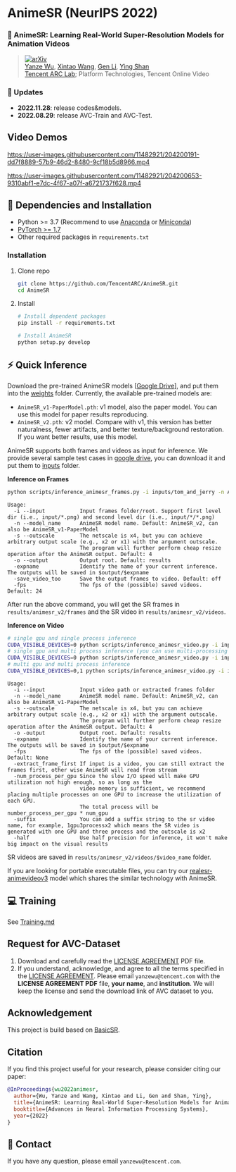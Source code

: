 # AnimeSR (NeurIPS 2022)

### :open_book: AnimeSR: Learning Real-World Super-Resolution Models for Animation Videos
> [![arXiv](https://img.shields.io/badge/arXiv-Paper-<COLOR>.svg)](https://arxiv.org/abs/2206.07038)<br>
> [Yanze Wu](https://github.com/ToTheBeginning), [Xintao Wang](https://xinntao.github.io/), [Gen Li](https://scholar.google.com.hk/citations?user=jBxlX7oAAAAJ), [Ying Shan](https://scholar.google.com/citations?user=4oXBp9UAAAAJ&hl=en) <br>
> [Tencent ARC Lab](https://arc.tencent.com/en/index); Platform Technologies, Tencent Online Video


### :triangular_flag_on_post: Updates
* **2022.11.28**: release codes&models.
* **2022.08.29**: release AVC-Train and AVC-Test.


## Video Demos

https://user-images.githubusercontent.com/11482921/204200191-dd7f8889-57b9-46d2-8480-9cf18b5d8966.mp4

https://user-images.githubusercontent.com/11482921/204200653-9310abf1-e7dc-4f67-a07f-a6721737f628.mp4



## :wrench: Dependencies and Installation
- Python >= 3.7 (Recommend to use [Anaconda](https://www.anaconda.com/download/#linux) or [Miniconda](https://docs.conda.io/en/latest/miniconda.html))
- [PyTorch >= 1.7](https://pytorch.org/)
- Other required packages in `requirements.txt`

### Installation

1. Clone repo

    ```bash
    git clone https://github.com/TencentARC/AnimeSR.git
    cd AnimeSR
    ```
2. Install

    ```bash
    # Install dependent packages
    pip install -r requirements.txt

    # Install AnimeSR
    python setup.py develop
    ```

## :zap: Quick Inference
Download the pre-trained AnimeSR models [[Google Drive](https://drive.google.com/drive/folders/1gwNTbKLUjt5FlgT6PQQnBz5wFzmNUX8g?usp=share_link)], and put them into the [weights](weights/) folder. Currently, the available pre-trained models are:
- `AnimeSR_v1-PaperModel.pth`: v1 model, also the paper model. You can use this model for paper results reproducing.
- `AnimeSR_v2.pth`: v2 model. Compare with v1, this version has better naturalness, fewer artifacts, and better texture/background restoration. If you want better results, use this model.

AnimeSR supports both frames and videos as input for inference. We provide several sample test cases in [google drive](https://drive.google.com/drive/folders/1K8JzGNqY_pHahYBv51iUUI7_hZXmamt2?usp=share_link), you can download it and put them to [inputs](inputs/) folder.

**Inference on Frames**
```bash
python scripts/inference_animesr_frames.py -i inputs/tom_and_jerry -n AnimeSR_v2 --expname animesr_v2 --save_video_too --fps 20
```
```console
Usage:
  -i --input           Input frames folder/root. Support first level dir (i.e., input/*.png) and second level dir (i.e., input/*/*.png)
  -n --model_name      AnimeSR model name. Default: AnimeSR_v2, can also be AnimeSR_v1-PaperModel
  -s --outscale        The netscale is x4, but you can achieve arbitrary output scale (e.g., x2 or x1) with the argument outscale.
                       The program will further perform cheap resize operation after the AnimeSR output. Default: 4
  -o --output          Output root. Default: results
  -expname             Identify the name of your current inference. The outputs will be saved in $output/$expname
  -save_video_too      Save the output frames to video. Default: off
  -fps                 The fps of the (possible) saved videos. Default: 24
```
After run the above command, you will get the SR frames in `results/animesr_v2/frames` and the SR video in `results/animesr_v2/videos`.

**Inference on Video**
```bash
# single gpu and single process inference
CUDA_VISIBLE_DEVICES=0 python scripts/inference_animesr_video.py -i inputs/TheMonkeyKing1965.mp4 -n AnimeSR_v2 -s 4 --expname animesr_v2 --num_process_per_gpu 1 --suffix 1gpu1process
# single gpu and multi process inference (you can use multi-processing to improve GPU utilization)
CUDA_VISIBLE_DEVICES=0 python scripts/inference_animesr_video.py -i inputs/TheMonkeyKing1965.mp4 -n AnimeSR_v2 -s 4 --expname animesr_v2 --num_process_per_gpu 3 --suffix 1gpu3process
# multi gpu and multi process inference
CUDA_VISIBLE_DEVICES=0,1 python scripts/inference_animesr_video.py -i inputs/TheMonkeyKing1965.mp4 -n AnimeSR_v2 -s 4 --expname animesr_v2 --num_process_per_gpu 3 --suffix 2gpu6process
```
```console
Usage:
  -i --input           Input video path or extracted frames folder
  -n --model_name      AnimeSR model name. Default: AnimeSR_v2, can also be AnimeSR_v1-PaperModel
  -s --outscale        The netscale is x4, but you can achieve arbitrary output scale (e.g., x2 or x1) with the argument outscale.
                       The program will further perform cheap resize operation after the AnimeSR output. Default: 4
  -o -output           Output root. Default: results
  -expname             Identify the name of your current inference. The outputs will be saved in $output/$expname
  -fps                 The fps of the (possible) saved videos. Default: None
  -extract_frame_first If input is a video, you can still extract the frames first, other wise AnimeSR will read from stream
  -num_process_per_gpu Since the slow I/O speed will make GPU utilization not high enough, so as long as the
                       video memory is sufficient, we recommend placing multiple processes on one GPU to increase the utilization of each GPU.
                       The total process will be number_process_per_gpu * num_gpu
  -suffix              You can add a suffix string to the sr video name, for example, 1gpu3processx2 which means the SR video is generated with one GPU and three process and the outscale is x2
  -half                Use half precision for inference, it won't make big impact on the visual results
```
SR videos are saved in `results/animesr_v2/videos/$video_name` folder.

If you are looking for portable executable files, you can try our [realesr-animevideov3](https://github.com/xinntao/Real-ESRGAN/blob/master/docs/anime_video_model.md) model which shares the similar technology with AnimeSR.



## :computer: Training
See [Training.md](Training.md)

## Request for AVC-Dataset
1. Download and carefully read the [LICENSE AGREEMENT](assets/LICENSE%20AGREEMENT.pdf) PDF file.
2. If you understand, acknowledge, and agree to all the terms specified in the [LICENSE AGREEMENT](assets/LICENSE%20AGREEMENT.pdf). Please email `yanzewu@tencent.com` with the **LICENSE AGREEMENT PDF** file, **your name**, and **institution**. We will keep the license and send the download link of AVC dataset to you.


## Acknowledgement
This project is build based on [BasicSR](https://github.com/XPixelGroup/BasicSR).

##  Citation
If you find this project useful for your research, please consider citing our paper:
```bibtex
@InProceedings{wu2022animesr,
  author={Wu, Yanze and Wang, Xintao and Li, Gen and Shan, Ying},
  title={AnimeSR: Learning Real-World Super-Resolution Models for Animation Videos},
  booktitle={Advances in Neural Information Processing Systems},
  year={2022}
}
```

## :e-mail: Contact
If you have any question, please email `yanzewu@tencent.com`.
